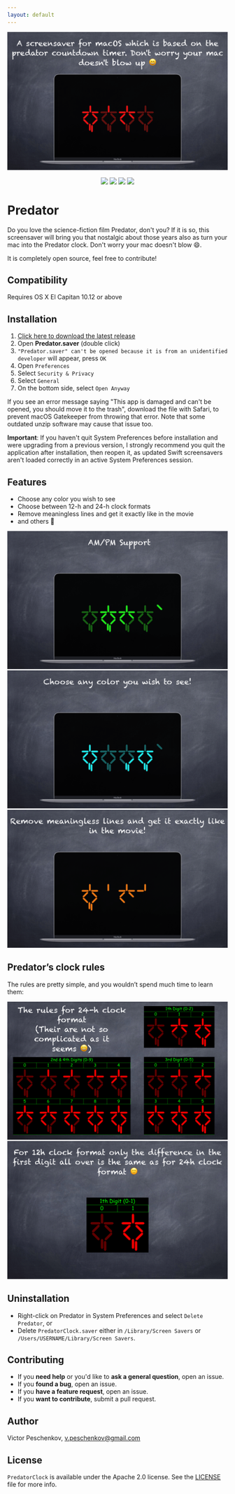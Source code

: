 ```yaml
---
layout: default
---
```


![Predator Screensaver](assets/predator-preview-1.png)
<p align="center">
  <img src="https://img.shields.io/badge/platform-osx-brightgreen.svg"/>
  <img src="https://img.shields.io/github/release/vpeschenkov/Predator.svg"/>
  <img src="https://img.shields.io/github/release-date/vpeschenkov/Predator.svg"/>
  <img src="https://img.shields.io/github/downloads/vpeschenkov/Predator/total.svg"/>
</p>

# Predator

Do you love the science-fiction film Predator, don't you? If it is so, this screensaver will bring you that nostalgic about those years also as turn your mac into the Predator clock. Don't worry your mac doesn't blow 😄.

It is completely open source, feel free to contribute!

## Compatibility

Requires OS X El Capitan 10.12 or above

## Installation

1. [Click here to download the latest release](https://github.com/vpeschenkov/Predator/releases/download/1.0.6/Predator.saver.zip)
2. Open **Predator.saver** (double click)
3. `"Predator.saver" can't be opened because it is from an unidentified developer` will appear, press `OK`
4. Open `Preferences`
5. Select `Security & Privacy`
6. Select `General`
7. On the bottom side, select `Open Anyway`

If you see an error message saying "This app is damaged and can't be opened, you should move it to the trash", download the file with Safari, to prevent macOS Gatekeeper from throwing that error. Note that some outdated unzip software may cause that issue too.

**Important**: If you haven't quit System Preferences before installation and were upgrading from a previous version, I strongly recommend you quit the application after installation, then reopen it, as updated Swift screensavers aren't loaded correctly in an active System Preferences session.

## Features

- Choose any color you wish to see
- Choose between 12-h and 24-h clock formats
- Remove meaningless lines and get it exactly like in the movie
- and others 🙂
  
![Predator - AM/PM Support](assets/predator-preview-2.png)
![Predator - Choose any color you wish to see!](assets/predator-preview-3.png)
![Predator - Remove meaningless lines and get it exactly like in the movie!](assets/predator-preview-4.png)

## Predator’s clock rules

The rules are pretty simple, and you wouldn’t spend much time to learn them:

![Predator Screensaver](assets/predator-preview-5.png)
![Predator Screensaver](assets/predator-preview-6.png)

## Uninstallation 

- Right-click on Predator in System Preferences and select `Delete Predator`, or
- Delete `PredatorClock.saver` either in `/Library/Screen Savers` or `/Users/USERNAME/Library/Screen Savers`.

## Contributing

- If you **need help** or you'd like to **ask a general question**, open an issue.
- If you **found a bug**, open an issue.
- If you **have a feature request**, open an issue.
- If you **want to contribute**, submit a pull request.

## Author

Victor Peschenkov, v.peschenkov@gmail.com

## License

`PredatorClock` is available under the Apache 2.0 license. See the [LICENSE](LICENSE) file for more info.
